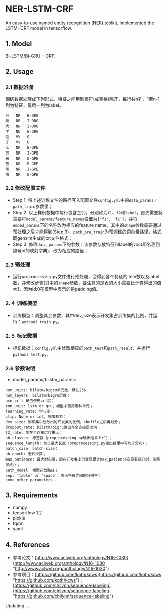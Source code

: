 # NER-LSTM-CRF
An easy-to-use named entity recognition (NER) toolkit, implemented the LSTM+CRF model in tensorflow.

## 1. Model
Bi-LSTM/Bi-GRU + CRF.

## 2. Usage
### 2.1 数据准备
训练数据处理成下列形式，特征之间用制表符(或空格)隔开，每行共n列，1至n-1列为特征，最后一列为label。

    苏   NR   B-ORG
    州   NR   I-ORG
    大   NN   I-ORG
    学   NN   E-ORG
    位   VV   O
    于   VV   O
    江   NR   B-GPE
    苏   NR   I-GPE
    省   NR   E-GPE
    苏   NR   B-GPE
    州   NR   I-GPE
    市   NR   E-GPE
### 2.2 修改配置文件
- Step 1: 将上述训练文件的路径写入配置文件`config.yml`中的`data_params／path_train`参数里；
- Step 2: 以上样例数据中每行包含三列，分别称为`f1`、`f2`和`label`，首先需要将需要将`model_params/feature_names`设置为`['f1', 'f2']`，并将`embed_params`下的名称改为相应的feature name，其中的`shape`参数需要通过预处理之后才能得到(Step 3)，`path_pre_train`为预训练的词向量路径，格式同gensim生成的txt文件格式；
- Step 3: 修改`data_params`下的参数：该参数存放特征和label的voc(即名称到编号id的映射字典)，改为相应的路径；

### 2.3 预处理
- 运行`preprocessing.py`文件进行预处理，会得到各个特征的item数以及label数，并修改步骤(2)中的`shape`参数，要注意的是表的大小需要比计算得出的值大1，因为id:0在模型中表示的是padding值。

### 2.４ 训练模型
- 训练模型：调整其余参数，其中dev_size表示开发集占训练集的比例，并运行：`python3 train.py`。

### 2.５ 标记数据
- 标记数据：`config.yml`中修改相应的`path_test`和`path_result`，并运行`python3 test.py`。

### 2.6 参数说明
- model_params/bilstm_params:


```
num_units: bilstm/bigru单元数，默认256;
num_layers: bilstm/bigru层数；
use_crf: 是否使用crf层；
rnn_unit: lstm or gru，模型中使用哪种单元；
learning_rate: 学习率；
clip: None or int, 梯度裁剪；
dev_size: 训练集中划分出的开发集的比例，shuffle之后再划分；
dropout_rate: bilstm/bigru输出与全连接层之间；
l2_rate: 加在全连接层权重上；
nb_classes: 标签数（preprocessing.py输出结果上+1）;
sequence_length: 句子最大长度（preprocessing.py输出结果中有句子分布）；
batch_size: batch size；
nb_epoch: 迭代次数；
max_patience: 最大耐心值，即在开发集上的表现累计max_patience次没有提升时，训练即终止；
path_model: 模型存放路径；
sep: 'table' or 'space'，表示特征之间的分隔符；
some other parameters...
```

## 3. Requirements
- numpy
- tensorflow 1.2
- pickle
- tqdm
- yaml

## 4. References
- 参考论文：[http://www.aclweb.org/anthology/N16-1030](http://www.aclweb.org/anthology/N16-1030 "http://www.aclweb.org/anthology/N16-1030")
- 参考项目：[https://github.com/koth/kcws](https://github.com/koth/kcws "https://github.com/koth/kcws") ; [https://github.com/chilynn/sequence-labeling](https://github.com/chilynn/sequence-labeling "https://github.com/chilynn/sequence-labeling")

Updating...
